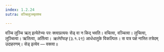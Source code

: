 ```yaml
---
index: 1.2.24
sutra: वञ्चिलुञ्च्यृतश्च

---
```

वञ्चि लुञ्चि ऋत् इत्येतेभ्यः परः क्त्वाप्रत्ययः सेड् वा न किद् भवति। वचित्वा, वञ्चित्वा। लुचित्वा, लुञ्चित्वा। ऋतित्वा, अर्तित्वा। _ऋतेरीयङ्_ (३.१.२९) आर्धधातुके विकल्पितः। स यत्र पक्षे नास्ति तत्रेदम् उदाहरणम्। सेड् इत्येव — वक्त्वा॥